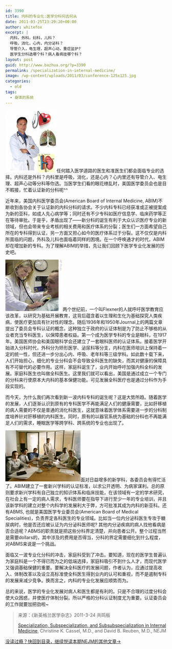 ```yaml
---
id: 3390
title: 内科的专业化:医学分科何去何从
date: 2011-03-25T23:29:20+00:00
author: whitefox
excerpt: |
  内科，外科，妇科，儿科？
  呼吸，消化，心内，内分泌科？
  导管介入，电生理，超声心动，重症监护?
  医学生分科选哪个科？病人看病挂哪个科？
layout: post
guid: http://www.bazhua.org/?p=3390
permalink: /specialization-in-internal-medicine/
image: /wp-content/uploads/2011/03/conference-125x125.jpg
categories:
  - old
tags:
  - 身体的系统
---
```

[<img class="alignleft size-medium wp-image-3394" title="doctor and organ" src="/wp-content/uploads/2011/03/doctor-and-organ-272x300.jpg" alt="" width="160" height="194" />](/wp-content/uploads/2011/03/doctor-and-organ.jpg)任何踏入医学道路的医生和准医生们都会面临专业的选择。内科还是外科？内科里是呼吸，消化，还是心内？心内里还有导管介入、电生理、超声心动等分科等你选。当医学生们看的眼花缭乱时，美国医学委员会也是目不暇接，忙着认证新的分科呢^^

近年来，美国内科医学委员会(American Board of Internal Medicine, ABIM)不断收到各协会关于认证新的内科分科的请求。不少内科专科已经获准或正被提案成为新的亚科，如成人先心病学等；同时还有不少专科如医疗信息学、临床药学等正在等待审批。于是乎，矛盾出现了——新分科的诞生有利于大众认识医疗专业的新领域，但也会带来专业考核的相关费用和医疗体系的分裂；医生们一方面希望自己所在的专科得到认证，另一方面又担心如今的医疗体系过于分裂。这不仅仅是内科所面临的问题，外科及儿科也面临着同样的困境。在一个呼唤通才的时代，ABIM却在增加新的专科。为了理解ABIM的举措，先让我们回顾下医学专业化发展的历史吧。

[<img class="alignright size-full wp-image-3395" title="doctor and patient" src="/wp-content/uploads/2011/03/doctor-and-patient.jpg" alt="" width="179" height="160" />](/wp-content/uploads/2011/03/doctor-and-patient.jpg)两个世纪前，一个叫Flexner的人就呼吁医学教育应该改革，以研究为基础开展教育，这背后蕴含着以生理和生化为基础探究人类疾病，使医疗更加具有针对性的理念。随后1936年和1950年Journal上的两篇文章提出了委员会专科认证的概念，这种独立于政府的认证体制是为了防止不够格的从业者充当专科医生，以保障患者权益。第一个成为医学专科的专业是眼科，在1917年。美国医师协会和美国眼科学会还建立了一套眼科医师的认证体系。接着医学开始进入分科时代，外科分为矫形医学、泌尿科等分支，内科在医师培训上保持着一定的统一性，但还进一步分出心内、呼吸、老年科等三级学科。如此数十载下来，人们开始担心，细化的专业分科会不会导致全科医生的缺失，而其对健康的保障具有不可替代的必要作用。这样，家庭科诞生了，业内开始呼吁加强内科全科的发展。家庭科医生也叫做全科医生。这里我们就可以看出，美国是通过成立一个专门的分科来行使原本大内科的基本保健功能。可见发展全科医疗也是通过分科作为手段实现的。

而今天，为什么我们再次看到新一波内科专科的诞生呢？这是大势所趋。随着医学的发展，人们逐渐认识到原有的专科医学不再能满足人们的健康需要，比如肝移植的病人需要的不仅是普通的消化科医生，这就意味着医学体系需要进一步的分科制度培养针对肝移植的内科医生。同时，原有的以器官系统为基础的分科也不再能满足人们的需求，睡眠医学等跨学科、跨系统的专业也出现了。

[<img class="alignleft size-medium wp-image-3396" title="conference" src="/wp-content/uploads/2011/03/conference-300x212.jpg" alt="" width="235" height="159" />](/wp-content/uploads/2011/03/conference.jpg)面对日益增多的新学科，各委员会有得忙活了。ABIM建立了一套新兴学科的认证标准，以求公开透明、为病家谋利。总的原则要求新兴学科有自己独立的知识体系和临床技能，在该领域有一定的学术研究，在社会上有一定的病人需求，专科医师要在指导下进行至少一年的专业培训，并且该新学科的建立对整个内科学的发展利大于弊，方可批准其成为内科的新亚科。还有ABMS, 也就是美国医学专业委员会(American Board of Medical Specialities)，负责界定各科医生的专业领域。比如当一位内分泌科医生专攻于糖尿病时，他是否还应被认证为内分泌科医师呢? 其他内分泌疾病的病人找他看病是否合适呢？ABMS的职责就是把这些分科界定清楚，并向患者公开。整个过程当然是需要dollars的，其中涉及的费用是否得当，分科的界定需要细化到什么程度，对ABMS来说是一个挑战。

面临又一波专业化分科的冲击，家庭科受到了冲击。要知道，现在的医学生普遍认为家庭科是一个不得已而为之的低端选择，家庭科吸引不到什么人才，而现代医学又强调基础保健的重要。要解决全科医疗的发展问题，作者认为，应通过提高收入、体制改革以及设立高标准使全科医生得到业内的认可和重视，而不是遏制专科的发展来减少竞争。换而言之，内科的专业化发展应顺势而为。

总的来说，医学的专业化发展对病人和医生都是有利的。只是不合理的过度分科会使大众困惑，并使医疗体制分裂。所以严格的分科认证制度尤为重要。认证委员会的工作就要加把劲啦~

> 来源：《新英格兰医学杂志》2011-3-24 共鸣板
> 
> [Specialization, Subspecialization, and Subsubspecialization in Internal Medicine](http://healthpolicyandreform.nejm.org/?p=14005&query=home), Christine K. Cassel, M.D., and David B. Reuben, M.D., NEJM

[没读过瘾？快回到目录，继续悦读本期NEJM的其他文章→](http://www.bazhua.org/2011/03/nejm24.html)
